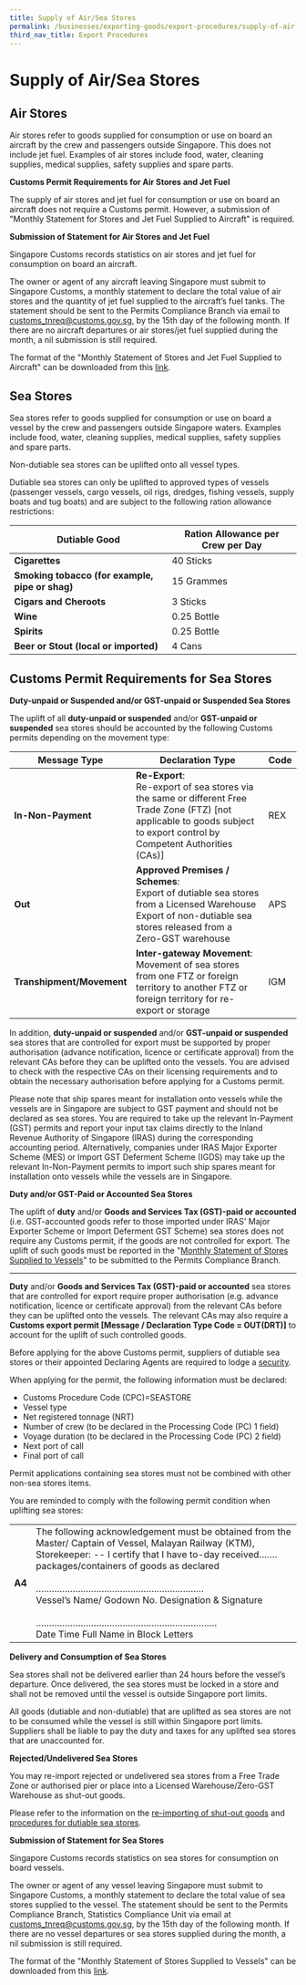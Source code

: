 ```yaml
---
title: Supply of Air/Sea Stores
permalink: /businesses/exporting-goods/export-procedures/supply-of-air-sea-stores 
third_nav_title: Export Procedures
---
```


# Supply of Air/Sea Stores

## Air Stores

Air stores refer to goods supplied for consumption or use on board an aircraft by the crew and passengers outside Singapore. This does not include jet fuel. Examples of air stores include food, water, cleaning supplies, medical supplies, safety supplies and spare parts.

**Customs Permit Requirements for Air Stores and Jet Fuel**

The supply of air stores and jet fuel for consumption or use on board an aircraft does not require a Customs permit. However, a submission of "Monthly Statement for Stores and Jet Fuel Supplied to Aircraft" is required.

**Submission of Statement for Air Stores and Jet Fuel**

Singapore Customs records statistics on air stores and jet fuel for consumption on board an aircraft.

The owner or agent of any aircraft leaving Singapore must submit to Singapore Customs, a monthly statement to declare the total value of air stores and the quantity of jet fuel supplied to the aircraft’s fuel tanks. The statement should be sent to the Permits Compliance Branch via email to [customs_tnreq@customs.gov.sg](mailto:customs_tnreq@customs.gov.sg), by the 15th day of the following month. If there are no aircraft departures or air stores/jet fuel supplied during the month, a nil submission is still required.

The format of the "Monthly Statement of Stores and Jet Fuel Supplied to Aircraft" can be downloaded from this  [link](/eservices/customs-forms-and-service-links).

## Sea Stores

Sea stores refer to goods supplied for consumption or use on board a vessel by the crew and passengers outside Singapore waters. Examples include food, water, cleaning supplies, medical supplies, safety supplies and spare parts.

Non-dutiable sea stores can be uplifted onto all vessel types.

Dutiable sea stores can only be uplifted to approved types of vessels (passenger vessels, cargo vessels, oil rigs, dredges, fishing vessels, supply boats and tug boats) and are subject to the following ration allowance restrictions:

| Dutiable Good | Ration Allowance per Crew per Day |
|--|--|
|**Cigarettes**  | 40 Sticks|  
| **Smoking tobacco (for example, pipe or shag)** | 15 Grammes | 
|**Cigars and Cheroots**| 3 Sticks  | 
| **Wine** |0.25 Bottle | 
| **Spirits** | 0.25 Bottle| 
| **Beer or Stout (local or imported)** |4 Cans | 


## Customs Permit Requirements for Sea Stores

**Duty-unpaid or Suspended and/or GST-unpaid or Suspended Sea Stores**

The uplift of all **duty-unpaid or suspended** and/or **GST-unpaid or suspended** sea stores should be accounted by the following Customs permits depending on the movement type:

| Message Type | Declaration Type | Code |
|--|--|--|
| **In-Non-Payment** | **Re-Export**: <br>Re-export of sea stores via the same or different Free Trade Zone (FTZ) [not applicable to goods subject to export control by Competent Authorities (CAs)] | REX |
| **Out** | **Approved Premises / Schemes**: <br> Export of dutiable sea stores from a Licensed Warehouse<br> Export of non-dutiable sea stores released from a Zero-GST warehouse | APS |
| **Transhipment/Movement** | **Inter-gateway Movement**: <br> Movement of sea stores from one FTZ or foreign territory to another FTZ or foreign territory for re-export or storage | IGM |

In addition, **duty-unpaid or suspended** and/or **GST-unpaid or suspended** sea stores that are controlled for export must be supported by proper authorisation (advance notification, licence or certificate approval) from the relevant CAs before they can be uplifted onto the vessels. You are advised to check with the respective CAs on their licensing requirements and to obtain the necessary authorisation before applying for a Customs permit.  
  
Please note that ship spares meant for installation onto vessels while the vessels are in Singapore are subject to GST payment and should not be declared as sea stores. You are required to take up the relevant In-Payment (GST) permits and report your input tax claims directly to the Inland Revenue Authority of Singapore (IRAS) during the corresponding accounting period. Alternatively, companies under IRAS Major Exporter Scheme (MES) or Import GST Deferment Scheme (IGDS) may take up the relevant In-Non-Payment permits to import such ship spares meant for installation onto vessels while the vessels are in Singapore.


**Duty and/or GST-Paid or Accounted Sea Stores**

The uplift of **duty** and/or **Goods and Services Tax (GST)-paid or accounted** (i.e. GST-accounted goods refer to those imported under IRAS' Major Exporter Scheme or Import Deferment GST Scheme) sea stores does not require any Customs permit, if the goods are not controlled for export. The uplift of such goods must be reported in the "[Monthly Statement of Stores Supplied to Vessels](/eservices/customs-forms-and-service-links)" to be submitted to the Permits Compliance Branch.

***

**Duty** and/or **Goods and Services Tax (GST)-paid or accounted**  sea stores that are controlled for export require proper authorisation (e.g. advance notification, licence or certificate approval) from the relevant CAs before they can be uplifted onto the vessels. The relevant CAs may also require a **Customs export permit [Message / Declaration Type Code = OUT(DRT)]** to account for the uplift of such controlled goods.


Before applying for the above Customs permit, suppliers of dutiable sea stores or their appointed Declaring Agents are required to lodge a  [security](/businesses/00e-security-lodgement).

When applying for the permit, the following information must be declared:

-   Customs Procedure Code (CPC)=SEASTORE
-   Vessel type
-   Net registered tonnage (NRT)
-   Number of crew (to be declared in the Processing Code (PC) 1 field)
-   Voyage duration (to be declared in the Processing Code (PC) 2 field)
-   Next port of call
-   Final port of call

Permit applications containing sea stores must  not  be combined with other non-sea stores items.

You are reminded to comply with the following permit condition when uplifting sea stores:

|  |  |
|--|--|
| **A4** | The following acknowledgement must be obtained from the Master/ Captain of Vessel, Malayan Railway (KTM), Storekeeper: -- I certify that I have to-day received…….<br>packages/containers of goods as declared<br><br>……………………………………………………….<br>Vessel’s Name/ Godown No. Designation & Signature<br><br>…………………………………………………………… <br>Date Time Full Name in Block Letters |



**Delivery and Consumption of Sea Stores**

Sea stores shall not be delivered earlier than 24 hours before the vessel’s departure. Once delivered, the sea stores must be locked in a store and shall not be removed until the vessel is outside Singapore port limits.

All goods (dutiable and non-dutiable) that are uplifted as sea stores are not to be consumed while the vessel is still within Singapore port limits. Suppliers shall be liable to pay the duty and taxes for any uplifted sea stores that are unaccounted for.

**Rejected/Undelivered Sea Stores**

You may re-import rejected or undelivered sea stores from a Free Trade Zone or authorised pier or place into a Licensed Warehouse/Zero-GST Warehouse as shut-out goods.

Please refer to the information on the  [re-importing of shut-out goods](/businesses/importing-goods/import-procedures/re-importing-shut-out-goods) and  [procedures for dutiable sea stores](/news-and-media/circulars/1999-06-28-Circular2499.pdf).

**Submission of Statement for Sea Stores**

Singapore Customs records statistics on sea stores for consumption on board vessels.

The owner or agent of any vessel leaving Singapore must submit to Singapore Customs, a monthly statement to declare the total value of sea stores supplied to the vessel. The statement should be sent to the Permits Compliance Branch, Statistics Compliance Unit via email at  [customs_tnreq@customs.gov.sg](mailto:customs_tnreq@customs.gov.sg), by the 15th day of the following month. If there are no vessel departures or sea stores supplied during the month, a nil submission is still required.

The format of the "Monthly Statement of Stores Supplied to Vessels" can be downloaded from this [link](/eservices/customs-forms-and-service-links).
